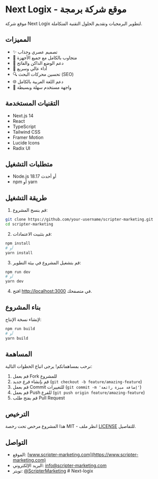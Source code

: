 # Next Logix - موقع شركة برمجة

موقع شركة Next Logix لتطوير البرمجيات وتقديم الحلول التقنية المتكاملة.

## المميزات

- ✨ تصميم عصري وجذاب
- 📱 متجاوب بالكامل مع جميع الأجهزة
- 🌙 دعم الوضع الداكن والفاتح
- 🚀 أداء عالي وسريع
- 🔍 تحسين محركات البحث (SEO)
- 🌐 دعم اللغة العربية بالكامل
- 🎨 واجهة مستخدم سهلة وبسيطة

## التقنيات المستخدمة

- Next.js 14
- React
- TypeScript
- Tailwind CSS
- Framer Motion
- Lucide Icons
- Radix UI

## متطلبات التشغيل

- Node.js 18.17 أو أحدث
- npm أو yarn

## طريقة التشغيل

1. قم بنسخ المشروع:
```bash
git clone https://github.com/your-username/scripter-marketing.git
cd scripter-marketing
```

2. قم بتثبيت الاعتمادات:
```bash
npm install
# أو
yarn install
```

3. قم بتشغيل المشروع في بيئة التطوير:
```bash
npm run dev
# أو
yarn dev
```

4. افتح [http://localhost:3000](http://localhost:3000) في متصفحك.

## بناء المشروع

لإنشاء نسخة الإنتاج:

```bash
npm run build
# أو
yarn build
```

## المساهمة

نرحب بمساهماتكم! يرجى اتباع الخطوات التالية:

1. قم بعمل Fork للمشروع
2. قم بإنشاء فرع جديد (`git checkout -b feature/amazing-feature`)
3. قم بعمل Commit للتغييرات (`git commit -m 'إضافة ميزة رائعة'`)
4. قم بعمل Push للفرع (`git push origin feature/amazing-feature`)
5. قم بفتح طلب Pull Request

## الترخيص

هذا المشروع مرخص تحت رخصة MIT - انظر ملف [LICENSE](LICENSE) للتفاصيل.

## التواصل

- الموقع: [www.scripter-marketing.com](https://www.scripter-marketing.com)
- البريد الإلكتروني: info@scripter-marketing.com
- تويتر: [@ScripterMarketing](https://twitter.com/ScripterMarketing) #   N e x t - l o g i x  
 
